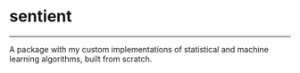 # sentient
***
A package with my custom implementations of statistical and machine learning algorithms, built from scratch.